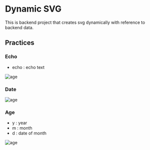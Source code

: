 # Dynamic SVG
This is backend project that creates svg dynamically with reference to backend data.

## Practices
### Echo
* echo : echo text

<img alt="age" src="https://dsvg.auoi.net/svg/echo?echo=test"/>

### Date

<img alt="age" src="https://dsvg.auoi.net/svg/data"/>

### Age
* y : year
* m : month
* d : date of month

<img alt="age" src="https://dsvg.auoi.net/svg/age?y=2000&m=1&d=1"/>
